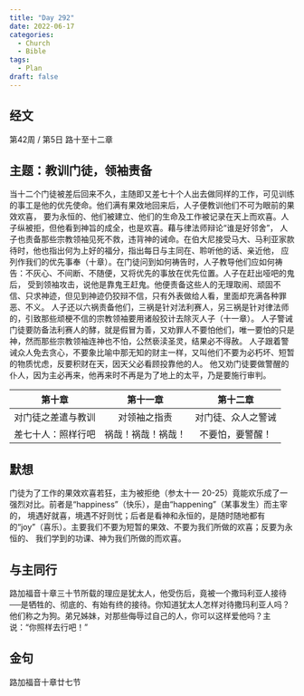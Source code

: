 ```yaml
---
title: "Day 292"
date: 2022-06-17
categories:
  - Church
  - Bible
tags:
  - Plan
draft: false
---
```


## 经文
第42周 / 第5日 路十至十二章

## 主题：教训门徒，领袖责备
当十二个门徒被差后回来不久，主随即又差七十个人出去做同样的工作，可见训练的事工是他的优先使命。他们满有果效地回来后，人子便教训他们不可为眼前的果效欢喜，
要为永恒的、他们被建立、他们的生命及工作被记录在天上而欢喜。人子纵被拒，但他看到神旨的成全，也是欢喜。藉与律法师辩论“谁是好邻舍”，
人子也责备那些宗教领袖见死不救，违背神的诫命。在伯大尼接受马大、马利亚家款待时，他也指出何为上好的福分，指出每日与主同在、聆听他的话、亲近他，
应列作我们的优先事奉（十章）。在门徒问到如何祷告时，人子教导他们应如何祷告：不灰心、不间断、不随便，又将优先的事放在优先位置。人子在赶出哑吧的鬼后，
受到领袖攻击，说他是靠鬼王赶鬼。他便责备这些人的无理取闹、顽固不信、只求神迹，但见到神迹仍狡辩不信，只有外表做给人看，里面却充满各种罪恶、不义。
人子还以六祸责备他们，三祸是针对法利赛人，另三祸是针对律法师的，引致那些顽梗不信的宗教领袖要用诸般狡计去除灭人子（十一章）。
人子警诫门徒要防备法利赛人的酵，就是假冒为善，又劝罪人不要怕他们，唯一要怕的只是神，然而那些宗教领袖连神也不怕，公然亵渎圣灵，结果必不得赦。
人子跟着警诫众人免去贪心，不要象比喻中那无知的财主一样，又叫他们不要为必朽坏、短暂的物质忧虑，反要积财在天，因天父必看顾投靠他的人。
他又劝门徒要做警醒的仆人，因为主必再来，他再来时不再是为了地上的太平，乃是要施行审判。

|     第十章     |    第十一章     |    第十二章     |
|:-----------:|:-----------:|:-----------:|
|  对门徒之差遣与教训  |   对领袖之指责    |  对门徒、众人之警诫  |
|  差七十人：照样行吧  |  祸哉！祸哉！祸哉！  |  不要怕，要警醒！   |

## 默想
门徒为了工作的果效欢喜若狂，主为被拒绝（参太十一  20-25）竟能欢乐成了一强烈对比。前者是“happiness”（快乐），是由“happening”（某事发生）而主宰的，
境遇好就喜，境遇不好则忧；后者是看神和永恒的，是随时随地都有的“joy”（喜乐）。主要我们不要为短暂的果效、不要为我们所做的欢喜；反要为永恒的、
我们学到的功课、神为我们所做的而欢喜。

## 与主同行
路加福音十章三十节所载的理应是犹太人，他受伤后，竟被一个撒玛利亚人接待──是牺牲的、彻底的、有始有终的接待。你知道犹太人怎样对待撒玛利亚人吗？
他们称之为狗。弟兄姊妹，对那些侮辱过自己的人，你可以这样爱他吗？主说：“你照样去行吧！”

## 金句
路加福音十章廿七节

[comment]: <> (## 附录)

